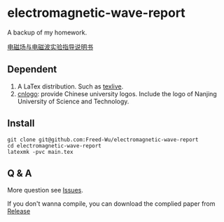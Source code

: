 electromagnetic-wave-report
===========================

A backup of my homework.

[电磁场与电磁波实验指导说明书](doc/电磁场与电磁波实验指导说明书.pdf)

Dependent
---------

1.  A LaTex distribution. Such as [texlive].
2. [cnlogo]: provide Chinese university logos. Include the logo of Nanjing
    University of Science and Technology.

Install
-------

``` {.zsh}
git clone git@github.com:Freed-Wu/electromagnetic-wave-report
cd electromagnetic-wave-report
latexmk -pvc main.tex
```

Q & A
-----

More question see [Issues].

If you don't wanna compile, you can download the complied paper from
[Release]

  [texlive]: https://github.com/TeX-Live/texlive-source
  [cnlogo]: https://github.com/yuxtech/cnlogo
  [Issues]: https://github.com/Freed-Wu/electromagnetic-wave-report/issues
  [Release]: https://github.com/Freed-Wu/electromagnetic-wave-report/releases/

